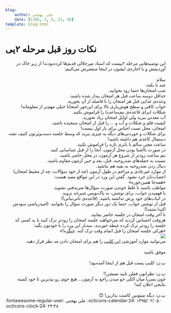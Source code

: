 ```yaml
---
blog:
    author: علی بهجتی
    date: [1395, 2, 5, 23, 48]
template: blog.html
---
```

# نکات روز قبل مرحله ۲یی

<div class="cnt">
<div dir="rtl">این توصیه‌هایی مرحله‌ ۲ییست که استاد میرجلالی قدیم‌ها کرده‌بودند! از زیر خاک در آوردیمش و با اجازه‌ی ایشون در اینجا منتشرش می‌کنیم:</div>
<div dir="rtl">
<br/>سلام</div>
<div dir="rtl">چند تا نکته:</div>
<div dir="rtl">شب امتحان‌ها حتما زود بخوابید.</div>
<div dir="rtl">حداقل دوسه ساعت قبل هر امتحان بیدار شده باشید.</div>
<div dir="rtl">وعده‌ی غذایی قبل هر امتحان را با فاصله از آن بخورید.<br/>
</div>
<div dir="rtl">خواب کافی و سطح هوش‌یاری بالا برای این‌جور امتحانا خیلی مهم‌تر از معلوماته!<br/>
</div>
<div dir="rtl">شکلات (برای قاعده‌ی نیم‌ساعت) را فراموش نکنید.</div>
<div dir="rtl">آب معدنی ببرید ولی اوایل امتحان زیاد نخورید.</div>
<div dir="rtl">کیفیت قلم و شکلات و آب و ... را قبل از امتحان سنجیده باشید.</div>
<div dir="rtl">امتحان، محل تست اجناس برای بار اول نیست!</div>
<div dir="rtl">برای شکلات و خوردنی‌های دیگه یه چیزی ببرید که وسط جلسه دست‌وپَرتون کثیف نشه.</div>
<div dir="rtl">دستمال کاغذی هم داشته باشید!</div>
<div dir="rtl">ساعت مچی سالم با باتری تازه را فراموش نکنید.</div>
<div dir="rtl">در صورت ناآشنا بودن محل آزمون، آنجا را از قبل شناسایی کنید.</div>
<div dir="rtl">نیم ساعت زودتر از شروع هر آزمون، در محل حاضر باشید.</div>
<div dir="rtl">نسبت به حمله‌های ضدروحیه، قبل، بعد و حین آزمون مقاوم باشید.</div>
<div dir="rtl">دنبال زدن ضدروحیه به بقیه هم نباشید.</div>
<div dir="rtl">از موارد غیرعادی و مزاحم در طول آزمون (چه از خود سؤالات، چه از محیط امتحان) اعصاب‌تان خرد نشود. گفتن این ورد در این مواقع مفید هست:</div>
<div dir="rtl">«همه‌جا همین‌جوره»</div>
<div dir="rtl">مواظب باشید با غلط خوندن صورت سؤال‌ها ضربه‌فنی نشوید.</div>
<div dir="rtl">با فهمیدن جواب، برای نوشتن، به پاک‌نویس شیرجه نروید.</div>
<div dir="rtl">در اثبات‌های خود پرش نداشته باشید. (قاعده‌ی تاتی‌نباتی!)<br/>
</div>
<div dir="rtl">قبل از نوشتن جواب، حتما یک دور دیگر صورت سؤال را بخوانید. (امید‌ریاضی‌ سودش اکیدا مثبته!)</div>
<div dir="rtl">تا آخر وقت امتحان در جلسه حاضر بمانید.</div>
<div dir="rtl">هروقت احساس کردید که می‌خواهید جلسه امتحان را زودتر ترک کنید یا به کسی که جلسه را زودتر ترک کرده غبطه خوردید، سه‌بار این ورد را با خودتون بگید:</div>
<div dir="rtl">«هرکی جلسه امتحان را قبل اتمام وقت ترک کنه، <u>جیگر</u>ه!»</div>
<div dir="rtl">
<a href="//bayanbox.ir/info/2645499839432867962/khar" target="_blank"><img src="http://bayanbox.ir/thumb/2645499839432867962/khar.jpg"/></a><b></b><i></i><u></u><sub></sub><sup></sup><strike></strike><br/>
</div>
<div dir="rtl">می‌توانید موارد آموزشی <a href="http://mov1.tebyan.net/1388/09/Comedy1-MrBean1.wmv61504.wmv" target="_blank">این کلیپ</a> را هم برای امتحان دادن مد نظر قرار دهید.</div>
<div dir="rtl"><br/></div>
<div dir="rtl">موفق باشید</div>
<div dir="rtl"><br/></div>
<div dir="rtl">پ.ن: کلیپ پست قبل هم از اینجا آمده‌بود!<br/>
</div>
<div dir="rtl"><br/></div>
<div dir="rtl">پ.ن: نظراتون فعلن تایید نمیشن!!</div>
<div dir="rtl">چون یسریا میان الکی جو میدن راجع به آزمون... هیچ جوی رو نپذیرین تا خود کمیته نتایجی اعلان کنه!</div>
<div dir="rtl"><br/></div>
<div dir="rtl">پ.ن: دیگه میتونین کامنت بذارین! 😊</div>
</div>

<div class="blog-info" markdown>
<span class="blog-author">
:fontawesome-regular-user: علی بهجتی
</span>
<span class="blog-date">
:octicons-calendar-24: ۱۳۹۵/۰۲/۰۵ · :octicons-clock-24: ۲۳:۴۸
</span>
</div>

